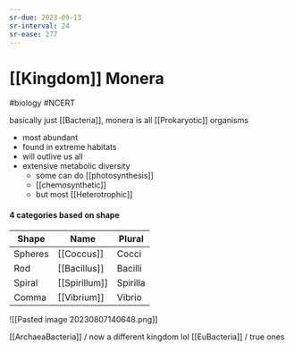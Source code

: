 ```yaml
---
sr-due: 2023-09-13
sr-interval: 24
sr-ease: 277
---
```

# [[Kingdom]] Monera
#biology #NCERT 

basically just [[Bacteria]], monera is all [[Prokaryotic]] organisms
- most abundant 
- found in extreme habitats
- will outlive us all
- extensive metabolic diversity
	- some can do [[photosynthesis]]
	- [[chemosynthetic]]
	- but most [[Heterotrophic]]

#### 4 categories based on shape
| Shape   | Name      | Plural   |
| ------- | --------- | -------- |
| Spheres | [[Coccus]]    | Cocci    |
| Rod     | [[Bacillus]]  | Bacilli  |
| Spiral  | [[Spirillum]] | Spirilla |
| Comma   | [[Vibrium]]   | Vibrio   |

![[Pasted image 20230807140648.png]]

[[ArchaeaBacteria]] / now a different kingdom lol
[[EuBacteria]] / true ones